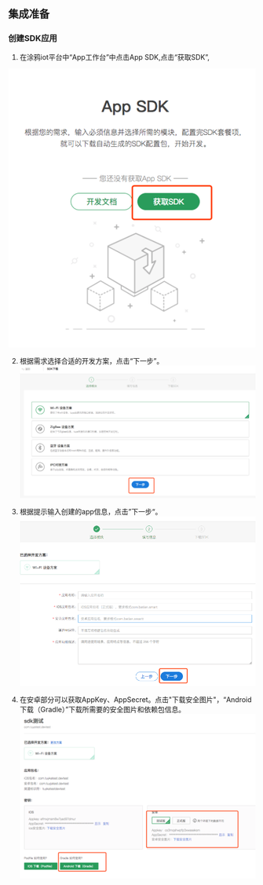 ## 集成准备

### 创建SDK应用

1. 在涂鸦iot平台中“App工作台”中点击App SDK,点击“获取SDK”,

![](./images/getsdk.png)

2. 根据需求选择合适的开发方案，点击“下一步”。
![](./images/select_sdk_module.png)

3. 根据提示输入创建的app信息，点击”下一步“。
![](./images/input_app_info.png)

4. 在安卓部分可以获取AppKey、AppSecret。点击"下载安全图片"，“Android 下载（Gradle）”下载所需要的安全图片和依赖包信息。
![](./images/app_key_secret.png)